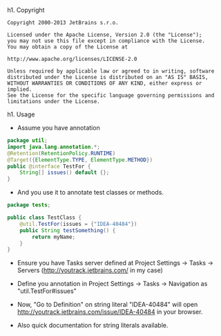 
h1. Copyright
```text
Copyright 2000-2013 JetBrains s.r.o.

Licensed under the Apache License, Version 2.0 (the "License");
you may not use this file except in compliance with the License.
You may obtain a copy of the License at

http://www.apache.org/licenses/LICENSE-2.0

Unless required by applicable law or agreed to in writing, software
distributed under the License is distributed on an "AS IS" BASIS,
WITHOUT WARRANTIES OR CONDITIONS OF ANY KIND, either express or implied.
See the License for the specific language governing permissions and
limitations under the License.
```

h1. Usage

* Assume you have annotation
```java
package util;
import java.lang.annotation.*;
@Retention(RetentionPolicy.RUNTIME)
@Target({ElementType.TYPE, ElementType.METHOD})
public @interface TestFor {
    String[] issues() default {};
}
```
* And you use it to annotate test classes or methods.
```java
package tests;

public class TestClass {
    @util.TestFor(issues = {"IDEA-40484"})
    public String testSomething() {
        return myName;
    }
}
```

* Ensure you have Tasks server defined at Project Settings -> Tasks -> Servers (http://youtrack.jetbrains.com/ in my case)
* Define you annotation in Project Settings -> Tasks -> Navigation
  as "util.TestFor#issues"

* Now, "Go to Definition" on string literal "IDEA-40484" will open http://youtrack.jetbrains.com/issue/IDEA-40484 in your browser.
* Also quick documentation for string literals available.
